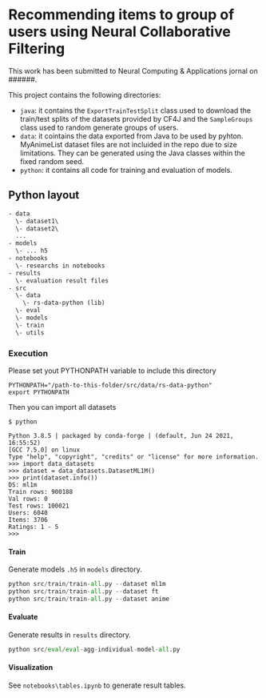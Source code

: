 # Recommending items to group of users using Neural Collaborative Filtering

This work has been submitted to Neural Computing & Applications jornal on ######.

This project contains the following directories:

- `java`: it contains the `ExportTrainTestSplit` class used to download the train/test splits of the datasets provided by CF4J and the `SampleGroups` class used to random generate groups of users.
- `data`: it cointains the data exported from Java to be used by pyhton. MyAnimeList dataset files are not incluided in the repo due to size limitations. They can be generated using the Java classes within the fixed random seed.
- `python`: it contains all code for training and evaluation of models.


## Python layout

```txt
- data
  \- dataset1\
  \- dataset2\
  ...
- models
  \- ... h5
- notebooks
  \- researchs in notebooks
- results
  \- evaluation result files
- src
  \- data
    \- rs-data-python (lib)
  \- eval
  \- models
  \- train
  \- utils
```

### Execution

Please set yout PYTHONPATH variable to include this directory

```
PYTHONPATH="/path-to-this-folder/src/data/rs-data-python"
export PYTHONPATH
```

Then you can import all datasets

```
$ python

Python 3.8.5 | packaged by conda-forge | (default, Jun 24 2021, 16:55:52)
[GCC 7.5.0] on linux
Type "help", "copyright", "credits" or "license" for more information.
>>> import data_datasets
>>> dataset = data_datasets.DatasetML1M()
>>> print(dataset.info())
DS: ml1m
Train rows: 900188
Val rows: 0
Test rows: 100021
Users: 6040
Items: 3706
Ratings: 1 - 5
>>>
```


#### Train

Generate models ```.h5``` in ```models``` directory.

```python
python src/train/train-all.py --dataset ml1m
python src/train/train-all.py --dataset ft
python src/train/train-all.py --dataset anime
```

#### Evaluate

Generate results in ```results``` directory.

```python
python src/eval/eval-agg-individual-model-all.py
```

#### Visualization

See ```notebooks\tables.ipynb``` to generate result tables.
